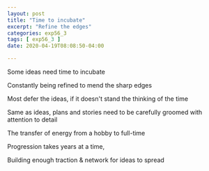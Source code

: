 ```yaml
---
layout: post
title: "Time to incubate"
excerpt: "Refine the edges"
categories: exp56_3
tags: [ exp56_3 ]
date: 2020-04-19T08:08:50-04:00

---
```


Some ideas need time to incubate

Constantly being refined to mend the sharp edges

Most defer the ideas, if it doesn't stand the thinking of the time

Same as ideas, plans and stories need to be carefully groomed
with attention to detail

The transfer of energy from a hobby to full-time 

Progression takes years at a time,

Building enough traction & network for ideas to spread
